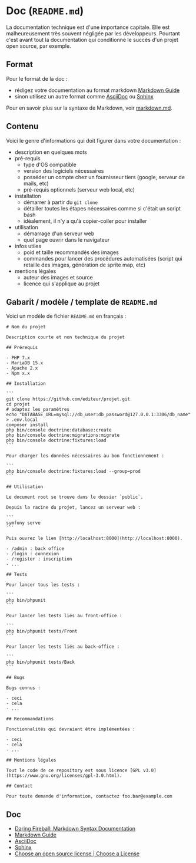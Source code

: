 # Doc (`README.md`)

La documentation technique est d'une importance capitale.
Elle est malheureusement très souvent négligée par les développeurs.
Pourtant c'est avant tout la documentation qui conditionne le succès d'un projet open source, par exemple.

## Format

Pour le format de la doc :

- rédigez votre documentation au format markdown [Markdown Guide](https://www.markdownguide.org/)
- sinon utilisez un autre format comme [AsciiDoc](http://asciidoc.org/) ou [Sphinx](http://www.sphinx-doc.org/en/master/)

Pour en savoir plus sur la syntaxe de Markdown, voir [markdown.md](markdown.md).

## Contenu

Voici le genre d'informations qui doit figurer dans votre documentation :

- description en quelques mots
- pré-requis
  - type d'OS compatible
  - version des logiciels nécessaires
  - posséder un compte chez un fournisseur tiers (google, serveur de mails, etc)
  - pré-requis optionnels (serveur web local, etc)
- installation
  - démarrer à partir du `git clone`
  - détailler toutes les étapes nécessaires comme si c'était un script bash
  - idéalement, il n'y a qu'à copier-coller pour installer
- utilisation
	- démarrage d'un serveur web
	- quel page ouvrir dans le navigateur
- infos utiles
  - poid et taille recommandés des images
  - commandes pour lancer des procédures automatisées (script qui retaille des images, génération de sprite map, etc)
- mentions légales
  - auteur des images et source
  - licence qui s'applique au projet

## Gabarit / modèle / template de `README.md`

Voici un modèle de fichier `README.md` en français :

    # Nom du projet

    Description courte et non technique du projet

    ## Prérequis

    - PHP 7.x
    - MariaDB 15.x
    - Apache 2.x
    - Npm x.x

    ## Installation

    ```
    git clone https://github.com/editeur/projet.git
    cd projet
    # adaptez les paramètres
    echo "DATABASE_URL=mysql://db_user:db_password@127.0.0.1:3306/db_name" > .env.local
    composer install
    php bin/console doctrine:database:create
    php bin/console doctrine:migrations:migrate
    php bin/console doctrine:fixtures:load
    ```

    Pour charger les données nécessaires au bon fonctionnement :

    ```
    php bin/console doctrine:fixtures:load --group=prod
    ```

    ## Utilisation

    Le document root se trouve dans le dossier `public`.

    Depuis la racine du projet, lancez un serveur web :

    ```
    symfony serve
    ```

    Puis ouvrez le lien [http://localhost:8000](http://localhost:8000).

    - /admin : back office
    - /login : connexion
    - /register : inscription
    - ...

    ## Tests

    Pour lancer tous les tests :

    ```
    php bin/phpunit
    ```

    Pour lancer les tests liés au front-office :

    ```
    php bin/phpunit tests/Front
    ```

    Pour lancer les tests liés au back-office :

    ```
    php bin/phpunit tests/Back
    ```

    ## Bugs

    Bugs connus :

    - ceci
    - cela
    - ...

    ## Recommandations

    Fonctionnalités qui devraient être implémentées :

    - ceci
    - cela
    - ...

    ## Mentions légales

    Tout le code de ce repository est sous licence [GPL v3.0](https://www.gnu.org/licenses/gpl-3.0.html).

    ## Contact

    Pour toute demande d'information, contactez foo.bar@example.com

## Doc

- [Daring Fireball: Markdown Syntax Documentation](https://daringfireball.net/projects/markdown/syntax)
- [Markdown Guide](https://www.markdownguide.org/)
- [AsciiDoc](http://asciidoc.org/)
- [Sphinx](http://www.sphinx-doc.org/en/master/)
- [Choose an open source license | Choose a License](https://choosealicense.com/)

